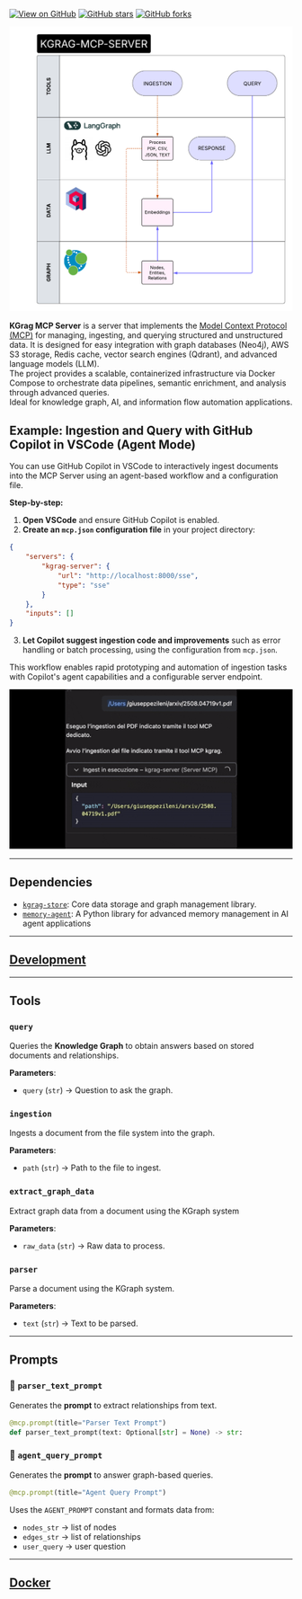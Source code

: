 [![View on GitHub](https://img.shields.io/badge/View%20on-GitHub-181717?style=for-the-badge&logo=github)](https://github.com/gzileni/kgrag_mcp_server)
[![GitHub stars](https://img.shields.io/github/stars/gzileni/kgrag_mcp_server?style=social)](https://github.com/gzileni/kgrag_mcp_server/stargazers)
[![GitHub forks](https://img.shields.io/github/forks/gzileni/kgrag_mcp_server?style=social)](https://github.com/gzileni/kgrag_mcp_server/network)


![KGRAG](./KGRAG-MCP-SERVER.png)

**KGrag MCP Server** is a server that implements the [Model Context Protocol (MCP)](https://modelcontextprotocol.io/) for managing, ingesting, and querying structured and unstructured data.
It is designed for easy integration with graph databases (Neo4j), AWS S3 storage, Redis cache, vector search engines (Qdrant), and advanced language models (LLM).  
The project provides a scalable, containerized infrastructure via Docker Compose to orchestrate data pipelines, semantic enrichment, and analysis through advanced queries.  
Ideal for knowledge graph, AI, and information flow automation applications.

## Example: Ingestion and Query with GitHub Copilot in VSCode (Agent Mode)

You can use GitHub Copilot in VSCode to interactively ingest documents into the MCP Server using an agent-based workflow and a configuration file.

**Step-by-step:**

1. **Open VSCode** and ensure GitHub Copilot is enabled.
2. **Create an `mcp.json` configuration file** in your project directory:

```json
{
	"servers": {
		"kgrag-server": {
			"url": "http://localhost:8000/sse",
			"type": "sse"
		}
	},
	"inputs": []
}
```

3. **Let Copilot suggest ingestion code and improvements** such as error handling or batch processing, using the configuration from `mcp.json`.

This workflow enables rapid prototyping and automation of ingestion tasks with Copilot's agent capabilities and a configurable server endpoint.

![kgrag](./kgrag-mcp-server.gif)

---

## Dependencies

- [`kgrag-store`](https://gzileni.github.io/kgrag-store/): Core data storage and graph management library.
- [`memory-agent`](https://gzileni.github.io/memory-agent): A Python library for advanced memory management in AI agent applications

---

## [Development](DEV.md)

---

## **Tools**

### `query`

Queries the **Knowledge Graph** to obtain answers based on stored documents and relationships.

**Parameters**:

* `query` (`str`) → Question to ask the graph.

### `ingestion`

Ingests a document from the file system into the graph.

**Parameters**:

* `path` (`str`) → Path to the file to ingest.


###  `extract_graph_data`

Extract graph data from a document using the KGraph system

**Parameters**:

* `raw_data` (`str`) → Raw data to process.

###  `parser`

Parse a document using the KGraph system.

**Parameters**:

* `text` (`str`) → Text to be parsed.

---

## **Prompts**

### 📜 `parser_text_prompt`

Generates the **prompt** to extract relationships from text.

```python
@mcp.prompt(title="Parser Text Prompt")
def parser_text_prompt(text: Optional[str] = None) -> str:
```

### 🤖 `agent_query_prompt`

Generates the **prompt** to answer graph-based queries.

```python
@mcp.prompt(title="Agent Query Prompt")
```

Uses the `AGENT_PROMPT` constant and formats data from:

* `nodes_str` → list of nodes
* `edges_str` → list of relationships
* `user_query` → user question

---

## [Docker](./docker/README.md)


